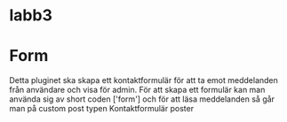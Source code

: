 # labb3
# Form
Detta pluginet ska skapa ett kontaktformulär för att ta emot meddelanden från 
användare och visa för admin. För att skapa ett formulär kan man använda sig av 
short coden ['form'] och för att läsa meddelanden så går man på custom post typen Kontaktformulär poster
